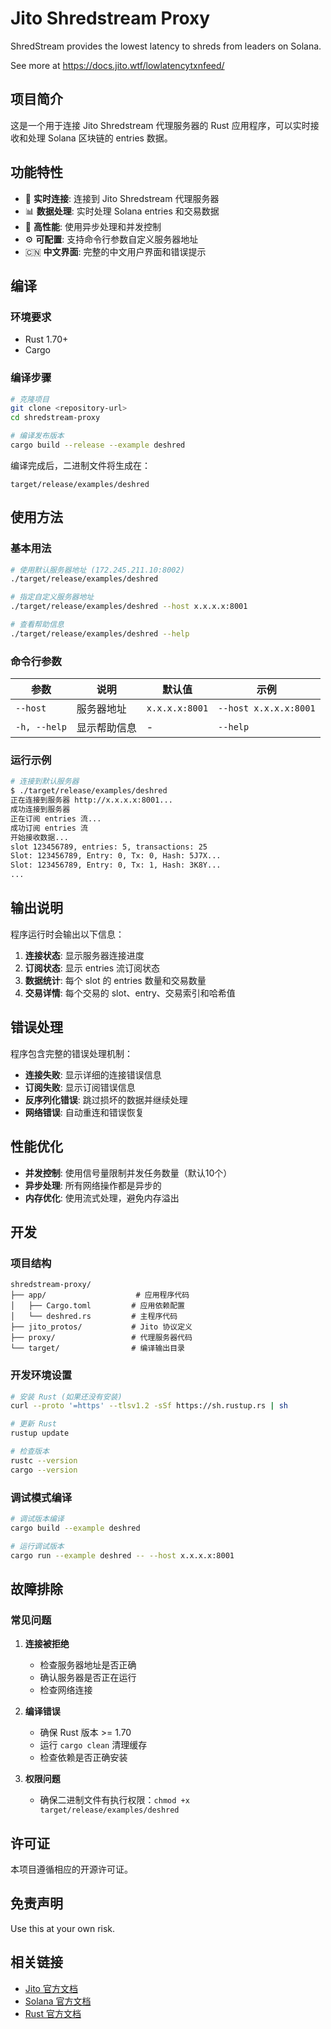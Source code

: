 # Jito Shredstream Proxy

ShredStream provides the lowest latency to shreds from leaders on Solana. 

See more at https://docs.jito.wtf/lowlatencytxnfeed/

## 项目简介

这是一个用于连接 Jito Shredstream 代理服务器的 Rust 应用程序，可以实时接收和处理 Solana 区块链的 entries 数据。

## 功能特性

- 🔗 **实时连接**: 连接到 Jito Shredstream 代理服务器
- 📊 **数据处理**: 实时处理 Solana entries 和交易数据
- 🚀 **高性能**: 使用异步处理和并发控制
- ⚙️ **可配置**: 支持命令行参数自定义服务器地址
- 🇨🇳 **中文界面**: 完整的中文用户界面和错误提示

## 编译

### 环境要求

- Rust 1.70+ 
- Cargo

### 编译步骤

```bash
# 克隆项目
git clone <repository-url>
cd shredstream-proxy

# 编译发布版本
cargo build --release --example deshred
```

编译完成后，二进制文件将生成在：
```
target/release/examples/deshred
```

## 使用方法

### 基本用法

```bash
# 使用默认服务器地址 (172.245.211.10:8002)
./target/release/examples/deshred

# 指定自定义服务器地址
./target/release/examples/deshred --host x.x.x.x:8001

# 查看帮助信息
./target/release/examples/deshred --help
```

### 命令行参数

| 参数 | 说明 | 默认值            | 示例 |
|------|------|----------------|------|
| `--host` | 服务器地址 | `x.x.x.x:8001` | `--host x.x.x.x:8001` |
| `-h, --help` | 显示帮助信息 | -              | `--help` |

### 运行示例

```bash
# 连接到默认服务器
$ ./target/release/examples/deshred
正在连接到服务器 http://x.x.x.x:8001...
成功连接到服务器
正在订阅 entries 流...
成功订阅 entries 流
开始接收数据...
slot 123456789, entries: 5, transactions: 25
Slot: 123456789, Entry: 0, Tx: 0, Hash: 5J7X...
Slot: 123456789, Entry: 0, Tx: 1, Hash: 3K8Y...
...
```

## 输出说明

程序运行时会输出以下信息：

1. **连接状态**: 显示服务器连接进度
2. **订阅状态**: 显示 entries 流订阅状态
3. **数据统计**: 每个 slot 的 entries 数量和交易数量
4. **交易详情**: 每个交易的 slot、entry、交易索引和哈希值

## 错误处理

程序包含完整的错误处理机制：

- **连接失败**: 显示详细的连接错误信息
- **订阅失败**: 显示订阅错误信息
- **反序列化错误**: 跳过损坏的数据并继续处理
- **网络错误**: 自动重连和错误恢复

## 性能优化

- **并发控制**: 使用信号量限制并发任务数量（默认10个）
- **异步处理**: 所有网络操作都是异步的
- **内存优化**: 使用流式处理，避免内存溢出

## 开发

### 项目结构

```
shredstream-proxy/
├── app/                    # 应用程序代码
│   ├── Cargo.toml         # 应用依赖配置
│   └── deshred.rs         # 主程序代码
├── jito_protos/           # Jito 协议定义
├── proxy/                 # 代理服务器代码
└── target/                # 编译输出目录
```

### 开发环境设置

```bash
# 安装 Rust (如果还没有安装)
curl --proto '=https' --tlsv1.2 -sSf https://sh.rustup.rs | sh

# 更新 Rust
rustup update

# 检查版本
rustc --version
cargo --version
```

### 调试模式编译

```bash
# 调试版本编译
cargo build --example deshred

# 运行调试版本
cargo run --example deshred -- --host x.x.x.x:8001
```

## 故障排除

### 常见问题

1. **连接被拒绝**
   - 检查服务器地址是否正确
   - 确认服务器是否正在运行
   - 检查网络连接

2. **编译错误**
   - 确保 Rust 版本 >= 1.70
   - 运行 `cargo clean` 清理缓存
   - 检查依赖是否正确安装

3. **权限问题**
   - 确保二进制文件有执行权限：`chmod +x target/release/examples/deshred`

## 许可证

本项目遵循相应的开源许可证。

## 免责声明

Use this at your own risk.

## 相关链接

- [Jito 官方文档](https://docs.jito.wtf/lowlatencytxnfeed/)
- [Solana 官方文档](https://docs.solana.com/)
- [Rust 官方文档](https://doc.rust-lang.org/)
